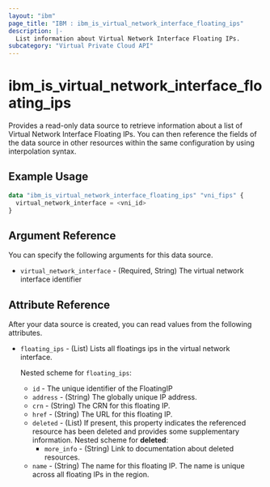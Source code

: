 ```yaml
---
layout: "ibm"
page_title: "IBM : ibm_is_virtual_network_interface_floating_ips"
description: |-
  List information about Virtual Network Interface Floating IPs.
subcategory: "Virtual Private Cloud API"
---
```


# ibm_is_virtual_network_interface_floating_ips

Provides a read-only data source to retrieve information about a list of Virtual Network Interface Floating IPs. You can then reference the fields of the data source in other resources within the same configuration by using interpolation syntax.

## Example Usage

```terraform
data "ibm_is_virtual_network_interface_floating_ips" "vni_fips" {
  virtual_network_interface = <vni_id>
}
```

## Argument Reference

You can specify the following arguments for this data source.

- `virtual_network_interface` - (Required, String) The virtual network interface identifier

## Attribute Reference

After your data source is created, you can read values from the following attributes.
- `floating_ips` - (List)  Lists all floatings ips in the virtual network interface.

  Nested scheme for `floating_ips`:
	- `id` - The unique identifier of the FloatingIP
	- `address` - (String) The globally unique IP address.
	- `crn` - (String) The CRN for this floating IP.
	- `href` - (String) The URL for this floating IP.
	- `deleted` - (List) 	If present, this property indicates the referenced resource has been deleted and provides some supplementary information.
		Nested scheme for **deleted**:
		- `more_info` - (String) Link to documentation about deleted resources.
	- `name` - (String) The name for this floating IP. The name is unique across all floating IPs in the region.

	
